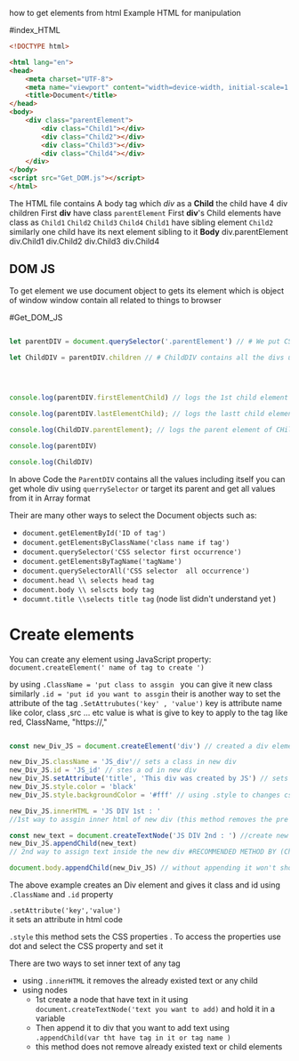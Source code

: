 how to get elements from html 
Example HTML for manipulation

#index_HTML

```html
<!DOCTYPE html>

<html lang="en">
<head>
	<meta charset="UTF-8">
	<meta name="viewport" content="width=device-width, initial-scale=1.0">
	<title>Document</title>
</head>
<body>
	<div class="parentElement">
		<div class="Child1"></div>
		<div class="Child2"></div>
		<div class="Child3"></div>
		<div class="Child4"></div>
	</div>
</body>
<script src="Get_DOM.js"></script>
</html>
```

The HTML file contains A body tag which *div* as a  **Child** the child have 4 div children
First **div** have class `parentElement` 
First **div**'s Child elements have class as `Child1` `Child2` `Child3` `Child4` 
`Child1` have sibling element `Child2` similarly one child have its next element sibling to it
**Body**
	div.parentElement
		div.Child1
		div.Child2
		div.Child3
		div.Child4

## DOM JS

To get element we use document object to gets its element 
which is object of window 
window contain all related to things to browser 

#Get_DOM_JS

```JavaScript

let parentDIV = document.querySelector('.parentElement') // # We put CSS selector in querySelector it grabs the only first occurrences ONLY

let ChildDIV = parentDIV.children // # ChildDIV contains all the divs under parent DIV (its an Array like format )

  
  

console.log(parentDIV.firstElementChild) // logs the 1st child element of its own (1st CHild)

console.log(parentDIV.lastElementChild); // logs the lastt child element of its own (nth child)

console.log(ChildDIV.parentElement); // logs the parent element of CHildDiv

console.log(parentDIV)

console.log(ChildDIV)
```

In above Code the `ParentDIV` contains all the values including itself
you can get whole div using `querrySelector` or target its parent and get all values from it in Array format

Their are many other ways to select the Document objects 
such as:
- `document.getElementById('ID of tag')`
- `document.getElementsByClassName('class name if tag')`
- `document.querySelector('CSS selector first occurrence')`
- `document.getElementsByTagName('tagName')`
- `document.querySelectorAll('CSS selector  all occurrence')`
- `document.head \\ selects head tag`
- `document.body \\ selscts body tag`
- `documnt.title \\selects title tag`
(node list didn't understand yet )


# Create elements 

You can create any element using JavaScript
property: `document.createElement(' name of tag to create ')`

by using `.ClassName = 'put class to assgin ` you can give it new class
similarly `.id = 'put id you want to assgin`
their is another way to set the attribute of the tag 
`.SetAttrubutes('key' , 'value')`
key is attribute name like color, class ,src ... etc
value is what is give to key to apply to the tag like red, ClassName, "https://,"

```JavaScript

const new_Div_JS = document.createElement('div') // created a div element holds in an variable

new_Div_JS.className = 'JS_div'// sets a class in new div
new_Div_JS.id = 'JS_id' // stes a od in new div
new_Div_JS.setAttribute('title', 'This div was created by JS') // sets and attribute in new div
new_Div_JS.style.color = 'black'
new_Div_JS.style.backgroundColor = '#fff' // using .style to changes css property

new_Div_JS.innerHTML = 'JS DIV 1st : '
//1st way to assgin inner html of new div (this method removes the pre presented text in it)

const new_text = document.createTextNode('JS DIV 2nd : ') //create new node that holds a text value
new_Div_JS.appendChild(new_text)
// 2nd way to assign text inside the new div #RECOMMENDED METHOD BY (ChaiWithCode)

document.body.appendChild(new_Div_JS) // without appending it won't show on html doc appedn it to any tag as child or sibliing


```

The above example creates an Div element and gives it class and id using `.ClassName` and `.id` property

`.setAttribute('key','value')`  
it sets an attribute in html code

`.style` this method sets the CSS properties . To access the properties use dot and select the CSS property and set it

There are two ways to set inner text of any tag
- using `.innerHTML` it removes the already existed text or any child 
- using nodes 
  - 1st create a node that have text in it using `document.createTextNode('text you want to add)` and hold it in a variable
  - Then append it to div that you want to add text  using `.appendChild(var tht have tag in it or tag name )`
  - this method does not remove already existed text or child elements 
